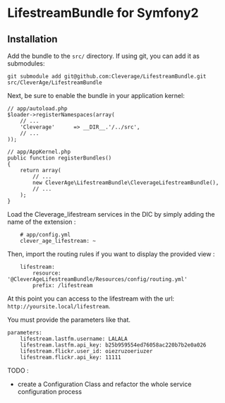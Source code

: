 LifestreamBundle for Symfony2
=============

Installation
-------

Add the bundle to the `src/` directory. If using
git, you can add it as submodules:

    git submodule add git@github.com:Cleverage/LifestreamBundle.git src/CleverAge/LifestreamBundle

Next, be sure to enable the bundle in your application kernel:

    // app/autoload.php
    $loader->registerNamespaces(array(
        // ...
        'Cleverage'      => __DIR__.'/../src',
        // ...
    ));

    // app/AppKernel.php
    public function registerBundles()
    {
        return array(
            // ...
            new CleverAge\LifestreamBundle\CleverageLifestreamBundle(),
            // ...
        );
    }

Load the Cleverage_lifestream services in the DIC by simply adding the name of the extension :

        # app/config.yml
        clever_age_lifestream: ~

Then, import the routing rules if you want to display the provided view :

        lifestream:
            resource: '@CleverAgeLifestreamBundle/Resources/config/routing.yml'
            prefix: /lifestream

At this point you can access to the lifestream with the url: `http://yoursite.local/lifestream`.


You must provide the parameters like that.

    parameters:
        lifestream.lastfm.username: LALALA
        lifestream.lastfm.api_key: b25b959554ed76058ac220b7b2e0a026
        lifestream.flickr.user_id: oiezruzoeriuzer
        lifestream.flickr.api_key: 11111

TODO :

- create a Configuration Class and refactor the whole service configuration process